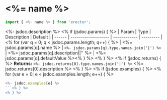 <%= name %>
==
```js
import { <%- name %> } from 'erector';
```

<%- jsdoc.description %>
<% if (jsdoc.params) { %>
| Param  | Type                | Description  | Default   |
| ------ | ------------------- | ------------ | --------- |<% for (var q = 0; q < jsdoc.params.length; q++) { %>
| <%= jsdoc.params[q].name %> | `<%- jsdoc.params[q].type.names.join('|') %>` | <%= jsdoc.params[q].description||'' %> | <%= jsdoc.params[q].defaultValue %><% } %>
<% } %>
<% if (jsdoc.returns) { %>
__Returns:__ `<%- jsdoc.returns[0].type.names.join('|') %>` <%= jsdoc.returns[0].description %>
<% } %>
<% if (jsdoc.examples) { %>
<% for (var e = 0; e < jsdoc.examples.length; e++) { %>
```js
<%- jsdoc.examples[e] %>
```<% } %>
<% } %>
